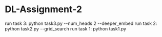 # DL-Assignment-2

run task 3: python task3.py --num_heads 2 --deeper_embed
run task 2: python task2.py --grid_search
run task 1: python task1.py